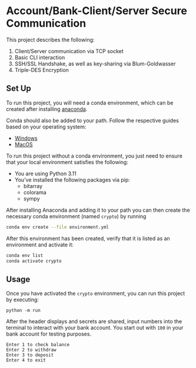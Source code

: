 # Account/Bank-Client/Server Secure Communication

This project describes the following:

1) Client/Server communication via TCP socket
2) Basic CLI interaction
3) SSH/SSL Handshake, as well as key-sharing via Blum-Goldwasser
4) Triple-DES Encryption

## Set Up

To run this project, you will need a conda environment, which can be created after installing [anaconda](https://docs.anaconda.com/free/anaconda/install/index.html). 

Conda should also be added to your path. Follow the respective guides based on your operating system:
* [Windows](https://saturncloud.io/blog/setting-up-anaconda-path-environment-variable-in-windows-a-guide/)
* [MacOS](https://saturncloud.io/blog/adding-anaconda-to-your-path-a-guide-for-data-scientists/#:~:text=On%20macOS%20and%20Linux%3A%20Open,path%20to%20your%20Anaconda%20installation.)

To run this project without a conda environment, you just need to ensure that your local environment satisfies the following:
* You are using Python 3.11
* You've installed the following packages via pip:
    * bitarray
    * colorama
    * sympy

After installing Anaconda and adding it to your path you can then create the necessary conda environment (named `crypto`) by running

```bash
conda env create --file environment.yml
```

After this environment has been created, verify that it is listed as an environment and activate it:

```bash
conda env list
conda activate crypto
```

## Usage

Once you have activated the `crypto` environment, you can run this project by executing:

```
python -m run
```

After the header displays and secrets are shared, input numbers into the terminal to interact with your bank account. You start out with `100` in your bank account for testing purposes.

```
Enter 1 to check balance
Enter 2 to withdraw
Enter 3 to deposit
Enter 4 to exit
```